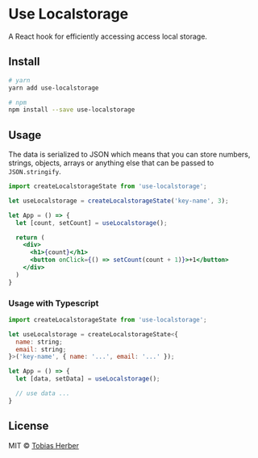 # Use Localstorage

A React hook for efficiently accessing access local storage.

## Install

```bash
# yarn
yarn add use-localstorage

# npm
npm install --save use-localstorage
```

## Usage

The data is serialized to JSON which means that you can store numbers, strings, 
objects, arrays or anything else that can be passed to `JSON.stringify`.

```jsx
import createLocalstorageState from 'use-localstorage';

let useLocalstorage = createLocalstorageState('key-name', 3);

let App = () => {
  let [count, setCount] = useLocalstorage();

  return (
    <div>
      <h1>{count}</h1>
      <button onClick={() => setCount(count + 1)}>+1</button>
    </div>
  )
}
```

### Usage with Typescript

```jsx
import createLocalstorageState from 'use-localstorage';

let useLocalstorage = createLocalstorageState<{
  name: string;
  email: string;
}>('key-name', { name: '...', email: '...' });

let App = () => {
  let [data, setData] = useLocalstorage();

  // use data ...
}
```

## License

MIT © [Tobias Herber](https://github.com/herber)

